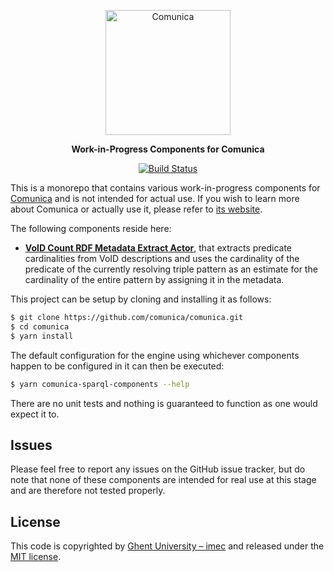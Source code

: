 <p align="center">
  <a href="https://comunica.dev/">
    <img alt="Comunica" src="https://comunica.dev/img/comunica_red.svg" width="200">
  </a>
</p>

<p align="center">
  <strong>Work-in-Progress Components for Comunica</strong>
</p>

<p align="center">
<a href="https://github.com/surilindur/comunica-components/actions?query=workflow%3ACI"><img src="https://github.com/surilindur/comunica-components/workflows/CI/badge.svg" alt="Build Status"></a>
</p>

This is a monorepo that contains various work-in-progress components for [Comunica](https://github.com/comunica/comunica) and is not intended for actual use. If you wish to learn more about Comunica or actually use it, please refer to [its website](https://comunica.dev/).

The following components reside here:

* [**VoID Count RDF Metadata Extract Actor**](packages/actor-rdf-metadata-extract-void-count/), that extracts predicate cardinalities from VoID descriptions and uses the cardinality of the predicate of the currently resolving triple pattern as an estimate for the cardinality of the entire pattern by assigning it in the metadata.

This project can be setup by cloning and installing it as follows:

```bash
$ git clone https://github.com/comunica/comunica.git
$ cd comunica
$ yarn install
```

The default configuration for the engine using whichever components happen to be configured in it can then be executed:

```bash
$ yarn comunica-sparql-components --help
```

There are no unit tests and nothing is guaranteed to function as one would expect it to.

## Issues

Please feel free to report any issues on the GitHub issue tracker, but do note that none of these components are intended for real use at this stage and are therefore not tested properly.

## License

This code is copyrighted by [Ghent University – imec](http://idlab.ugent.be/) and released under the [MIT license](http://opensource.org/licenses/MIT).
